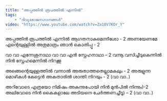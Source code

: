 ```yaml
---
title: "അപ്പത്തിൻ രൂപത്തിൽ എന്നിൽ"
tags:
    - "ദിവ്യഭോജനഗാനങ്ങൾ"
video: "https://www.youtube.com/watch?v=Za10V7KOr_Y"
---
```


അപ്പത്തിൻ രൂപത്തിൽ എന്നിൽ 
ആഗതനാകുമെന്നീശോ - 2
അണയേണമേ എന്റെയുള്ളിൽ
അതുമാത്രം ഞാൻ കൊതിപ്പൂ - 2

വാ വാ എന്നേശുനാഥാ
വാ വാ എൻ സ്നേഹനാഥാ – 2
വന്നൂ വസിച്ചീടുകെന്നിൽ
നിൻ സ്നേഹമെന്നിൽ നിറക്കൂ

അങ്ങെന്റെയുള്ളത്തിൽ വന്നാൽ
അരുതാത്തതെല്ലാമകലും - 2
അരുളുന്ന മൊഴികൾ കേട്ടെൻ
അകതാരിൽ ശാന്തി നിറയും - 2
(വാ വാ..)

അറിവോടെ എത്രയോ നിമിഷം
അകന്നുപോയി നിൻ മുൻപിൽ നിന്നും)-2
അലിവോടെ നിൻ കൈകളാലേ
അടിയനെ ചേർത്തണച്ചീടൂ) – 2
(വാ വാ..)
